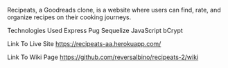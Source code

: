 Recipeats, a Goodreads clone, is a website where users can find, rate, and organize recipes on their cooking journeys. 

Technologies Used
  Express
  Pug
  Sequelize
  JavaScript
  bCrypt
  
Link To Live Site
  https://recipeats-aa.herokuapp.com/
  
Link To Wiki Page
  https://github.com/reversalbino/recipeats-2/wiki
